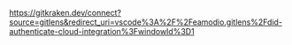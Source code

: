https://gitkraken.dev/connect?source=gitlens&redirect_uri=vscode%3A%2F%2Feamodio.gitlens%2Fdid-authenticate-cloud-integration%3FwindowId%3D1

